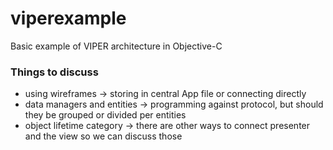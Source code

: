 # viperexample

Basic example of VIPER architecture in Objective-C

### Things to discuss 
  - using wireframes -> storing in central App file or connecting directly
  - data managers and entities -> programming against protocol, but should they be grouped or divided per entities
  - object lifetime category -> there are other ways to connect presenter and the view so we can discuss those
